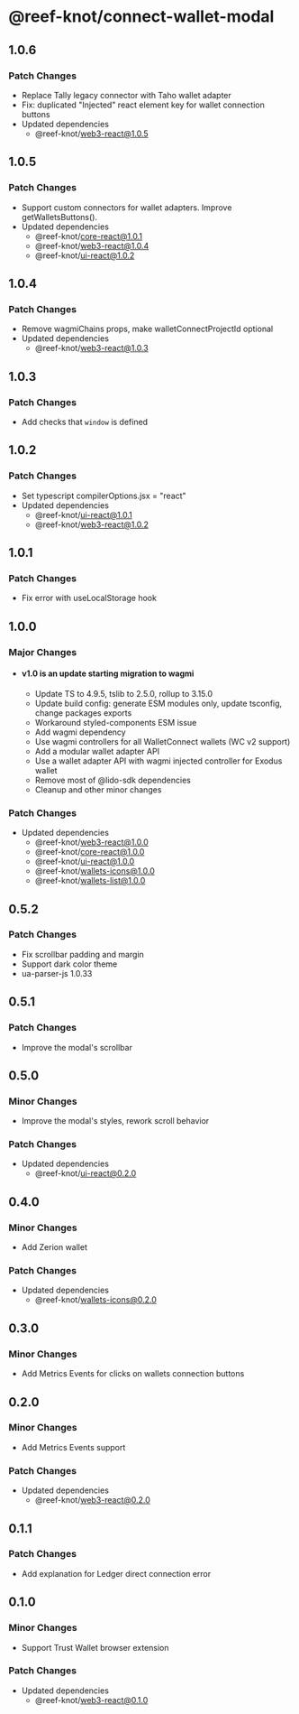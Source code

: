 # @reef-knot/connect-wallet-modal

## 1.0.6

### Patch Changes

- Replace Tally legacy connector with Taho wallet adapter
- Fix: duplicated "Injected" react element key for wallet connection buttons 
- Updated dependencies
  - @reef-knot/web3-react@1.0.5

## 1.0.5

### Patch Changes

- Support custom connectors for wallet adapters. Improve getWalletsButtons().
- Updated dependencies
  - @reef-knot/core-react@1.0.1
  - @reef-knot/web3-react@1.0.4
  - @reef-knot/ui-react@1.0.2

## 1.0.4

### Patch Changes

- Remove wagmiChains props, make walletConnectProjectId optional
- Updated dependencies
  - @reef-knot/web3-react@1.0.3

## 1.0.3

### Patch Changes

- Add checks that `window` is defined

## 1.0.2

### Patch Changes

- Set typescript compilerOptions.jsx = "react"
- Updated dependencies
  - @reef-knot/ui-react@1.0.1
  - @reef-knot/web3-react@1.0.2

## 1.0.1

### Patch Changes

- Fix error with useLocalStorage hook

## 1.0.0

### Major Changes

- #### v1.0 is an update starting migration to wagmi
  - Update TS to 4.9.5, tslib to 2.5.0, rollup to 3.15.0
  - Update build config: generate ESM modules only, update tsconfig, change packages exports
  - Workaround styled-components ESM issue
  - Add wagmi dependency
  - Use wagmi controllers for all WalletConnect wallets (WC v2 support)
  - Add a modular wallet adapter API
  - Use a wallet adapter API with wagmi injected controller for Exodus wallet
  - Remove most of @lido-sdk dependencies
  - Cleanup and other minor changes

### Patch Changes

- Updated dependencies
  - @reef-knot/web3-react@1.0.0
  - @reef-knot/core-react@1.0.0
  - @reef-knot/ui-react@1.0.0
  - @reef-knot/wallets-icons@1.0.0
  - @reef-knot/wallets-list@1.0.0

## 0.5.2

### Patch Changes

- Fix scrollbar padding and margin
- Support dark color theme
- ua-parser-js 1.0.33

## 0.5.1

### Patch Changes

- Improve the modal's scrollbar

## 0.5.0

### Minor Changes

- Improve the modal's styles, rework scroll behavior

### Patch Changes

- Updated dependencies
  - @reef-knot/ui-react@0.2.0

## 0.4.0

### Minor Changes

- Add Zerion wallet

### Patch Changes

- Updated dependencies
  - @reef-knot/wallets-icons@0.2.0

## 0.3.0

### Minor Changes

- Add Metrics Events for clicks on wallets connection buttons

## 0.2.0

### Minor Changes

- Add Metrics Events support

### Patch Changes

- Updated dependencies
  - @reef-knot/web3-react@0.2.0

## 0.1.1

### Patch Changes

- Add explanation for Ledger direct connection error

## 0.1.0

### Minor Changes

- Support Trust Wallet browser extension

### Patch Changes

- Updated dependencies
  - @reef-knot/web3-react@0.1.0
